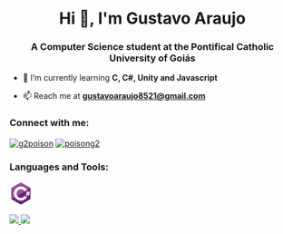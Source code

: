 <h1 align="center">Hi 👋, I'm Gustavo Araujo</h1>
<h3 align="center">A Computer Science student at the Pontifical Catholic University of Goiás</h3>

- 🌱 I’m currently learning **C, C#, Unity and Javascript**

- 📫 Reach me at **gustavoaraujo8521@gmail.com**

<h3 align="left">Connect with me:</h3>
<p align="left">
<a href="https://twitter.com/g2poison" target="blank"><img align="center" src="https://raw.githubusercontent.com/rahuldkjain/github-profile-readme-generator/master/src/images/icons/Social/twitter.svg" alt="g2poison" height="30" width="40" /></a>
<a href="https://discord.gg/poisong2" target="blank"><img align="center" src="https://raw.githubusercontent.com/rahuldkjain/github-profile-readme-generator/master/src/images/icons/Social/discord.svg" alt="poisong2" height="30" width="40" /></a>
</p>

<h3 align="left">Languages and Tools:</h3>
<p align="left"> <a href="https://www.w3schools.com/cs/" target="_blank" rel="noreferrer"> <img src="https://raw.githubusercontent.com/devicons/devicon/master/icons/csharp/csharp-original.svg" alt="csharp" width="40" height="40"/> </a> </p>

<div>
<a href="https://github.com/gustavoap3">
<img loading="lazy" height="180em" src="https://github-readme-stats.vercel.app/api/top-langs/?username=seu-usuário-aqui&layout=compact&langs_count=7&theme=dracula"/>
<img loading="lazy" height="180em" src="https://github-readme-stats.vercel.app/api?username=seu-usuário-aqui&show_icons=true&theme=dracula&include_all_commits=true&count_private=true"/>
</div>
